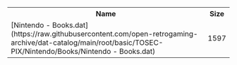 <table>
<tr><th>Name</th><th>Size</th></tr>
<tr><td>[Nintendo - Books.dat](https://raw.githubusercontent.com/open-retrogaming-archive/dat-catalog/main/root/basic/TOSEC-PIX/Nintendo/Books/Nintendo - Books.dat)</td><td>1597</td></tr>
</table>

